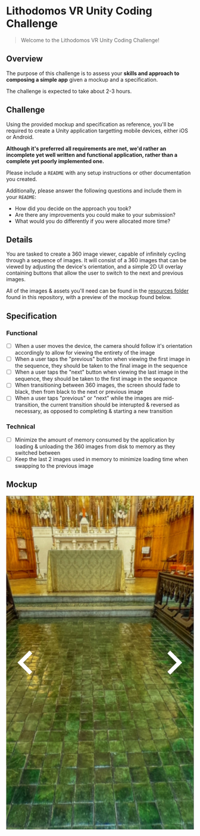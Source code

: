 # Lithodomos VR Unity Coding Challenge

> Welcome to the Lithodomos VR Unity Coding Challenge!

## Overview

The purpose of this challenge is to assess your **skills and approach to
composing a simple app** given a mockup and a specification.

The challenge is expected to take about 2-3 hours.

## Challenge

Using the provided mockup and specification as reference, you'll be required to
create a Unity application targetting mobile devices, either iOS or Android.

**Although it's preferred all requirements are met, we'd rather an incomplete
yet well written and functional application, rather than a complete yet poorly
implemented one.**

Please include a `README` with any setup instructions or other documentation you
created.

Additionally, please answer the following questions and include them in your
`README`:

- How did you decide on the approach you took?
- Are there any improvements you could make to your submission?
- What would you do differently if you were allocated more time?

## Details

You are tasked to create a 360 image viewer, capable of infinitely cycling
through a sequence of images. It will consist of a 360 images that can be viewed
by adjusting the device's orientation, and a simple 2D UI overlay containing
buttons that allow the user to switch to the next and previous images.

All of the images & assets you'll need can be found in the
[resources folder](./resources) found in this repository, with a preview of the
mockup found below.

## Specification

### Functional

- [ ] When a user moves the device, the camera should follow it's orientation
      accordingly to allow for viewing the entirety of the image
- [ ] When a user taps the "previous" button when viewing the first image in the
      sequence, they should be taken to the final image in the sequence
- [ ] When a user taps the "next" button when viewing the last image in the
      sequence, they should be taken to the first image in the sequence
- [ ] When transitioning between 360 images, the screen should fade to black,
      then from black to the next or previous image
- [ ] When a user taps "previous" or "next" while the images are mid-transition,
      the current transition should be interupted & reversed as necessary, as
      opposed to completing & starting a new transition

### Technical

- [ ] Minimize the amount of memory consumed by the application by loading &
      unloading the 360 images from disk to memory as they switched between
- [ ] Keep the last 2 images used in memory to minimize loading time when
      swapping to the previous image

## Mockup

![Code challenge app mockup][mockup]

<!-- resources: images -->

[mockup]: ./resources/mockup.jpg
